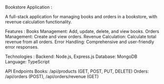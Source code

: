 Bookstore Application :

A full-stack application for managing books and orders in a bookstore, with revenue calculation functionality.

Features :
Books Management: Add, update, delete, and view books.
Orders Management: Create and view orders.
Revenue Calculation: Calculate total revenue from all orders.
Error Handling: Comprehensive and user-friendly error responses.

Technologies :
Backend: Node.js, Express.js
Database: MongoDB
Language: TypeScript

API Endpoints
Books: /api/products (GET, POST, PUT, DELETE)
Orders: /api/orders (POST), /api/orders/revenue (GET)
